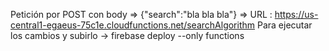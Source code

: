 Petición por POST con body => {"search":"bla bla bla"} => URL : https://us-central1-egaeus-75c1e.cloudfunctions.net/searchAlgorithm
Para ejecutar los cambios y subirlo -> firebase deploy --only functions